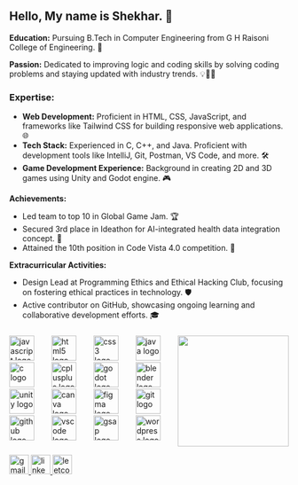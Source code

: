 ## Hello, My name is Shekhar. 👋

**Education:** Pursuing B.Tech in Computer Engineering from G H Raisoni College of Engineering. 🏫

**Passion:** Dedicated to improving logic and coding skills by solving coding problems and staying updated with industry trends. 💡👨‍💻

### Expertise:


- **Web Development:** Proficient in HTML, CSS, JavaScript, and frameworks like Tailwind CSS for building responsive web applications. 🌐
- **Tech Stack:** Experienced in C, C++, and Java. Proficient with development tools like IntelliJ, Git, Postman, VS Code, and more. 🛠️
- **Game Development Experience:** Background in creating 2D and 3D games using Unity and Godot engine. 🎮

**Achievements:**
- Led team to top 10 in Global Game Jam. 🏆
- Secured 3rd place in Ideathon for AI-integrated health data integration concept. 🥉
- Attained the 10th position in Code Vista 4.0 competition. 🏅

**Extracurricular Activities:**
- Design Lead at Programming Ethics and Ethical Hacking Club, focusing on fostering ethical practices in technology. 🛡️
- Active contributor on GitHub, showcasing ongoing learning and collaborative development efforts. 🎓


###

<img align="right" height="200" src="https://media1.tenor.com/m/JwRNTvlcBF4AAAAC/mario-super-mario.gif"  />

###
<div align="left">
<img src="https://skillicons.dev/icons?i=js" height="45" alt="javascript logo" />
<img width="23" />
<img src="https://skillicons.dev/icons?i=html" height="45" alt="html5 logo" />
<img width="23" />
<img src="https://skillicons.dev/icons?i=css" height="45" alt="css3 logo" />
<img width="23" />

<img src="https://skillicons.dev/icons?i=java" height="45" alt="java logo" />
<img width="23" />
<img src="https://skillicons.dev/icons?i=c" height="45" alt="c logo" />
<img width="23" />
<img src="https://skillicons.dev/icons?i=cpp" height="45" alt="cplusplus logo" />
<img width="23" />


<img src="https://skillicons.dev/icons?i=godot" height="45" alt="godot logo" />
<img width="23" />
<img src="https://skillicons.dev/icons?i=blender" height="45" alt="blender logo" />
<img width="23" />
<img src="https://skillicons.dev/icons?i=unity" height="45" alt="unity logo" />
<img width="23" />
<img src="https://cdn.jsdelivr.net/gh/devicons/devicon/icons/canva/canva-original.svg" height="45" alt="canva logo" />
<img width="23" />
<img src="https://skillicons.dev/icons?i=figma" height="45" alt="figma logo" />
<img width="23" />
<img src="https://skillicons.dev/icons?i=git" height="45" alt="git logo" />
<img width="23" />
<img src="https://skillicons.dev/icons?i=github" height="45" alt="github logo" />
<img width="23" />



<img src="https://skillicons.dev/icons?i=vscode" height="45" alt="vscode logo" />
<img width="23" />


<img src="https://th.bing.com/th/id/OIP.QN8H9blXJRtRtqJlez-wqwAAAA?w=132&h=150&c=7&r=0&o=5&dpr=1.3&pid=1.7" height="45" alt="gsap logo" />
<img width="23" />
<img src="https://skillicons.dev/icons?i=wordpress" height="45" alt="wordpress logo" />


</div>


###



<div align="left">
  <a href="mailto:shekhardase@gmail.com" target="_blank">
    <img src="https://img.shields.io/static/v1?message=Gmail&logo=gmail&label=&color=D14836&logoColor=white&labelColor=&style=for-the-badge" height="35" alt="gmail logo"  />
  </a>
  <a href="https://www.linkedin.com/in/shekhar2004/" target="_blank">
    <img src="https://img.shields.io/static/v1?message=LinkedIn&logo=linkedin&label=&color=0077B5&logoColor=white&labelColor=&style=for-the-badge" height="35" alt="linkedin logo"  />
  </a>
  <a href="https://leetcode.com/u/Shekhar_2004/" target="_blank">
    <img src="https://img.shields.io/static/v1?message=LeetCode&logo=leetcode&label=&color=FFA116&logoColor=white&labelColor=&style=for-the-badge" height="35" alt="leetcode logo"  />
  </a>
</div>





</div>



